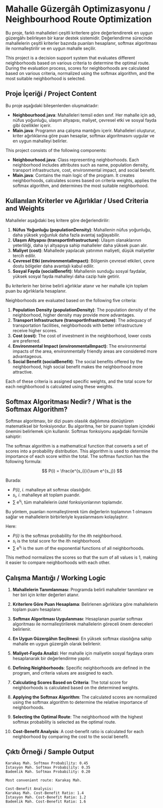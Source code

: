 # Mahalle Güzergâh Optimizasyonu / Neighbourhood Route Optimization 

Bu proje, farklı mahalleleri çeşitli kriterlere göre değerlendirerek en uygun güzergâhı belirleyen bir karar destek sistemidir. Değerlendirme sürecinde mahallelerin çeşitli kriterler bazında puanları hesaplanır, softmax algoritması ile normalleştirilir ve en uygun mahalle seçilir.

This project is a decision support system that evaluates different neighborhoods based on various criteria to determine the optimal route. During the evaluation process, scores for neighborhoods are calculated based on various criteria, normalized using the softmax algorithm, and the most suitable neighborhood is selected.

## Proje İçeriği / Project Content

Bu proje aşağıdaki bileşenlerden oluşmaktadır:

- **Neighbourhood.java**: Mahalleleri temsil eden sınıf. Her mahalle için adı, nüfus yoğunluğu, ulaşım altyapısı, maliyet, çevresel etki ve sosyal fayda gibi özellikler içerir.
- **Main.java**: Programın ana çalışma mantığını içerir. Mahalleleri oluşturur, kriter ağırlıklarına göre puan hesaplar, softmax algoritmasını uygular ve en uygun mahalleyi belirler.

This project consists of the following components:

- **Neighbourhood.java**: Class representing neighborhoods. Each neighborhood includes attributes such as name, population density, transport infrastructure, cost, environmental impact, and social benefit.
- **Main.java**: Contains the main logic of the program. It creates neighborhoods, calculates scores based on criteria weights, applies the softmax algorithm, and determines the most suitable neighborhood.

## Kullanılan Kriterler ve Ağırlıklar / Used Criteria and Weights

Mahalleler aşağıdaki beş kritere göre değerlendirilir:

1. **Nüfus Yoğunluğu (populationDensity)**: Mahallenin nüfus yoğunluğu, daha yüksek yoğunluk daha fazla avantaj sağlayabilir.
2. **Ulaşım Altyapısı (transportInfrastructure)**: Ulaşım olanaklarının yeterliliği, daha iyi altyapıya sahip mahalleler daha yüksek puan alır.
3. **Maliyet (cost)**: Mahallede yapılacak yatırımın maliyeti, düşük maliyetler tercih edilir.
4. **Çevresel Etki (environmentalImpact)**: Bölgenin çevresel etkileri, çevre dostu bölgeler daha avantajlı kabul edilir.
5. **Sosyal Fayda (socialBenefit)**: Mahallenin sunduğu sosyal faydalar, yüksek sosyal fayda mahalleyi daha cazip hale getirir.

Bu kriterlerin her birine belirli ağırlıklar atanır ve her mahalle için toplam puan bu ağırlıklarla hesaplanır.

Neighborhoods are evaluated based on the following five criteria:

1. **Population Density (populationDensity)**: The population density of the neighborhood, higher density may provide more advantages.
2. **Transport Infrastructure (transportInfrastructure)**: The adequacy of transportation facilities, neighborhoods with better infrastructure receive higher scores.
3. **Cost (cost)**: The cost of investment in the neighborhood, lower costs are preferred.
4. **Environmental Impact (environmentalImpact)**: The environmental impacts of the area, environmentally friendly areas are considered more advantageous.
5. **Social Benefit (socialBenefit)**: The social benefits offered by the neighborhood, high social benefit makes the neighborhood more attractive.

Each of these criteria is assigned specific weights, and the total score for each neighborhood is calculated using these weights.

## Softmax Algoritması Nedir? / What is the Softmax Algorithm?

Softmax algoritması, bir dizi puanı olasılık dağılımına dönüştüren matematiksel bir fonksiyondur. Bu algoritma, her bir puanın toplam içindeki önemini belirlemek için kullanılır. Softmax fonksiyonu aşağıdaki formüle sahiptir:

The softmax algorithm is a mathematical function that converts a set of scores into a probability distribution. This algorithm is used to determine the importance of each score within the total. The softmax function has the following formula:

$$ P(i) = \frac{e^{s_i}}{\sum e^{s_j}} $$

Burada:

- <i>P(i)</i>, <i>i</i>. mahalleye ait softmax olasılığıdır.
- <i>s<sub>i</sub></i>, <i>i</i>. mahalleye ait toplam puandır.
- ∑ e<sup>s<sub>j</sub></sup>, tüm mahallelerin üstel fonksiyonlarının toplamıdır.

Bu yöntem, puanları normalleştirerek tüm değerlerin toplamının 1 olmasını sağlar ve mahallelerin birbirleriyle kıyaslanmasını kolaylaştırır.

Here:

- <i>P(i)</i> is the softmax probability for the <i>i</i>th neighborhood.
- <i>s<sub>i</sub></i> is the total score for the <i>i</i>th neighborhood.
- ∑ e<sup>s<sub>j</sub></sup> is the sum of the exponential functions of all neighborhoods.

This method normalizes the scores so that the sum of all values is 1, making it easier to compare neighborhoods with each other.

## Çalışma Mantığı / Working Logic

1. **Mahallelerin Tanımlanması**: Programda belirli mahalleler tanımlanır ve her biri için kriter değerleri atanır.
2. **Kriterlere Göre Puan Hesaplama**: Belirlenen ağırlıklara göre mahallelerin toplam puanı hesaplanır.
3. **Softmax Algoritması Uygulanması**: Hesaplanan puanlar softmax algoritması ile normalleştirilerek mahallelerin göreceli önem dereceleri belirlenir.
4. **En Uygun Güzergâhın Seçilmesi**: En yüksek softmax olasılığına sahip mahalle en uygun güzergâh olarak belirlenir.
5. **Maliyet-Fayda Analizi**: Her mahalle için maliyetin sosyal faydaya oranı hesaplanarak bir değerlendirme yapılır.

1. **Defining Neighborhoods**: Specific neighborhoods are defined in the program, and criteria values are assigned to each.
2. **Calculating Scores Based on Criteria**: The total score for neighborhoods is calculated based on the determined weights.
3. **Applying the Softmax Algorithm**: The calculated scores are normalized using the softmax algorithm to determine the relative importance of neighborhoods.
4. **Selecting the Optimal Route**: The neighborhood with the highest softmax probability is selected as the optimal route.
5. **Cost-Benefit Analysis**: A cost-benefit ratio is calculated for each neighborhood by comparing the cost to the social benefit.

## Çıktı Örneği / Sample Output

```
Karakaş Mah. Softmax Probability: 0.45
İstasyon Mah. Softmax Probability: 0.35
Bademlik Mah. Softmax Probability: 0.20

Most convenient route: Karakaş Mah.

Cost-Benefit Analysis:
Karakaş Mah. Cost-Benefit Ratio: 1.4
İstasyon Mah. Cost-Benefit Ratio: 1.2
Bademlik Mah. Cost-Benefit Ratio: 1.6
```

